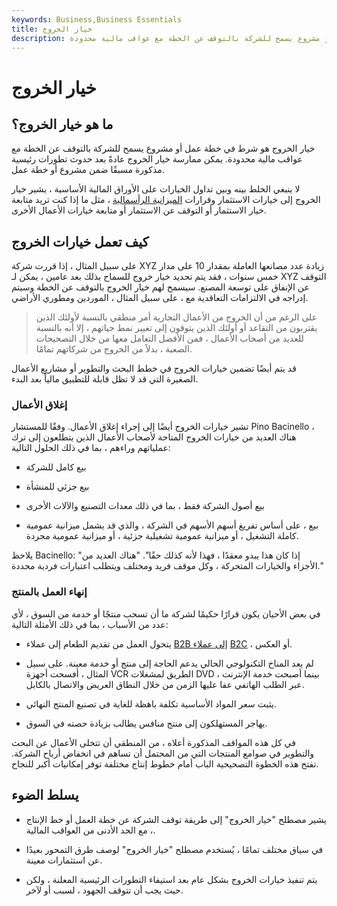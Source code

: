 ```yaml
---
keywords: Business,Business Essentials
title: خيار الخروج
description: خيار الخروج هو شرط في خطة عمل أو مشروع يسمح للشركة بالتوقف عن الخطة مع عواقب مالية محدودة.
---
```


# خيار الخروج
## ما هو خيار الخروج؟

خيار الخروج هو شرط في خطة عمل أو مشروع يسمح للشركة بالتوقف عن الخطة مع عواقب مالية محدودة. يمكن ممارسة خيار الخروج عادةً بعد حدوث تطورات رئيسية مذكورة مسبقًا ضمن مشروع أو خطة عمل.

لا ينبغي الخلط بينه وبين تداول الخيارات على الأوراق المالية الأساسية ، يشير خيار الخروج إلى خيارات الاستثمار وقرارات [الميزانية الرأسمالية](/capitalbudgeting) ، مثل ما إذا كنت تريد متابعة خيار الاستثمار أو التوقف عن الاستثمار أو متابعة خيارات الأعمال الأخرى.

## كيف تعمل خيارات الخروج

على سبيل المثال ، إذا قررت شركة XYZ زيادة عدد مصانعها العاملة بمقدار 10 على مدار خمس سنوات ، فقد يتم تحديد خيار خروج للسماح بذلك بعد عامين ، يمكن لـ XYZ التوقف عن الإنفاق على توسعة المصنع. سيسمح لهم خيار الخروج بالتوقف عن الخطة وسيتم إدراجه في الالتزامات التعاقدية مع ، على سبيل المثال ، الموردين ومطوري الأراضي.

> على الرغم من أن الخروج من الأعمال التجارية أمر منطقي بالنسبة لأولئك الذين يقتربون من التقاعد أو أولئك الذين يتوقون إلى تغيير نمط حياتهم ، إلا أنه بالنسبة للعديد من أصحاب الأعمال ، فمن الأفضل التعامل معها من خلال التصحيحات الصعبة ، بدلاً من الخروج من شركاتهم تمامًا.

>

قد يتم أيضًا تضمين خيارات الخروج في خطط البحث والتطوير أو مشاريع الأعمال الصغيرة التي قد لا تظل قابلة للتطبيق مالياً بعد البدء.

### إغلاق الأعمال

تشير خيارات الخروج أيضًا إلى إجراء إغلاق الأعمال. وفقًا للمستشار Pino Bacinello ، هناك العديد من خيارات الخروج المتاحة لأصحاب الأعمال الذين يتطلعون إلى ترك عملياتهم وراءهم ، بما في ذلك الحلول التالية:

- بيع كامل للشركة

- بيع جزئي للمنشأة

- بيع أصول الشركة فقط ، بما في ذلك معدات التصنيع والآلات الأخرى

- بيع ، على أساس تفريغ أسهم الأسهم في الشركة ، والذي قد يشمل ميزانية عمومية كاملة التشغيل ، أو ميزانية عمومية تشغيلية جزئية ، أو ميزانية عمومية مجردة.

يلاحظ Bacinello: "إذا كان هذا يبدو معقدًا ، فهذا لأنه كذلك حقًا". "هناك العديد من الأجزاء والخيارات المتحركة ، وكل موقف فريد ومختلف ويتطلب اعتبارات فردية محددة."

### إنهاء العمل بالمنتج

في بعض الأحيان يكون قرارًا حكيمًا لشركة ما أن تسحب منتجًا أو خدمة من السوق ، لأي عدد من الأسباب ، بما في ذلك الأمثلة التالية:

- يتحول العمل من تقديم الطعام إلى عملاء [B2B إلى عملاء](/btob) [B2C](/btoc) ، أو العكس.

- لم يعد المناخ التكنولوجي الحالي يدعم الحاجة إلى منتج أو خدمة معينة. على سبيل المثال ، أفسحت أجهزة VCR الطريق لمشغلات DVD ، بينما أصبحت خدمة الإنترنت عبر الطلب الهاتفي عفا عليها الزمن من خلال النطاق العريض والاتصال بالكابل.

- يثبت سعر المواد الأساسية تكلفة باهظة للغاية في تصنيع المنتج النهائي.

- يهاجر المستهلكون إلى منتج منافس يطالب بزيادة حصته في السوق.

في كل هذه المواقف المذكورة أعلاه ، من المنطقي أن تتخلى الأعمال عن البحث والتطوير في صوامع المنتجات التي من المحتمل أن تساهم في انخفاض أرباح الشركة. تفتح هذه الخطوة التصحيحية الباب أمام خطوط إنتاج مختلفة توفر إمكانيات أكبر للنجاح.

## يسلط الضوء

- يشير مصطلح "خيار الخروج" إلى طريقة توقف الشركة عن خطة العمل أو خط الإنتاج ، مع الحد الأدنى من العواقب المالية.

- في سياق مختلف تمامًا ، يُستخدم مصطلح "خيار الخروج" لوصف طرق التمحور بعيدًا عن استثمارات معينة.

- يتم تنفيذ خيارات الخروج بشكل عام بعد استيفاء التطورات الرئيسية المعلنة ، ولكن حيث يجب أن تتوقف الجهود ، لسبب أو لآخر.

